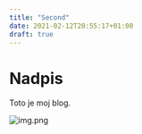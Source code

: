 ```yaml
---
title: "Second"
date: 2021-02-12T20:55:17+01:00
draft: true
---
```


# Nadpis

Toto je moj blog.

![img.png](img.png)